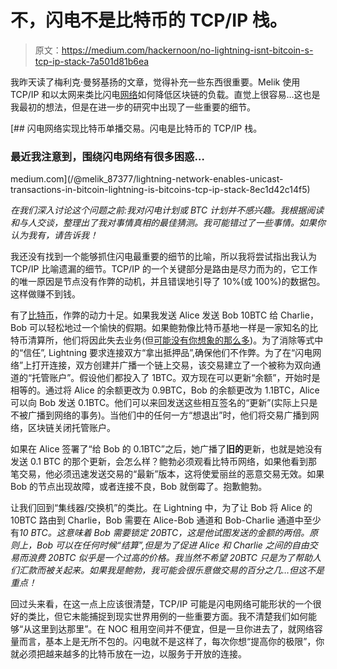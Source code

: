 # 不，闪电不是比特币的 TCP/IP 栈。

> 原文：<https://medium.com/hackernoon/no-lightning-isnt-bitcoin-s-tcp-ip-stack-7a501d81b6ea>

我昨天读了梅利克·曼努基扬的文章，觉得补充一些东西很重要。Melik 使用 TCP/IP 和以太网来类比闪电[网络](https://hackernoon.com/tagged/network)如何降低区块链的负载。直觉上很容易…这也是我最初的想法，但是在进一步的研究中出现了一些重要的细节。

[](/@melik_87377/lightning-network-enables-unicast-transactions-in-bitcoin-lightning-is-bitcoins-tcp-ip-stack-8ec1d42c14f5) [## 闪电网络实现比特币单播交易。闪电是比特币的 TCP/IP 栈。

### 最近我注意到，围绕闪电网络有很多困惑…

medium.com](/@melik_87377/lightning-network-enables-unicast-transactions-in-bitcoin-lightning-is-bitcoins-tcp-ip-stack-8ec1d42c14f5) 

*在我们深入讨论这个问题之前:我对闪电计划或 BTC 计划并不感兴趣。我根据阅读和与人交谈，整理出了我对事情真相的最佳猜测。我可能错过了一些事情。如果你认为我有，请告诉我！*

我还没有找到一个能够抓住闪电最重要的细节的比喻，所以我将尝试指出我认为 TCP/IP 比喻遗漏的细节。TCP/IP 的一个关键部分是路由是尽力而为的，它工作的唯一原因是节点没有作弊的动机，并且错误地引导了 10%(或 100%)的数据包。这样做赚不到钱。

有了[比特币](https://hackernoon.com/tagged/bitcoin)，作弊的动力十足。如果我发送 Alice 发送 Bob 10BTC 给 Charlie，Bob 可以轻松地过一个愉快的假期。如果鲍勃像比特币基地一样是一家知名的比特币清算所，他们将因此失去业务(但[可能没有你想象的那么多](https://www.reddit.com/r/CoinBase/comments/7nq31u/wire_transfer_funds_missing_stolen/))。为了消除等式中的“信任”, Lightning 要求连接双方“拿出抵押品”,确保他们不作弊。为了在“闪电网络”上打开连接，双方创建并广播一个链上交易，该交易建立了一个被称为双向通道的“托管账户”。假设他们都投入了 1BTC。双方现在可以更新“余额”，开始时是相等的。通过将 Alice 的余额更改为 0.9BTC，Bob 的余额更改为 1.1BTC，Alice 可以向 Bob 发送 0.1BTC。他们可以来回发送这些相互签名的“更新”(实际上只是不被广播到网络的事务)。当他们中的任何一方“想退出”时，他们将交易广播到网络，区块链关闭托管账户。

如果在 Alice 签署了“给 Bob 的 0.1BTC”之后，她广播了**旧的**更新，也就是她没有发送 0.1 BTC 的那个更新，会怎么样？鲍勃必须观看比特币网络，如果他看到那笔交易，他必须迅速发送交易的“最新”版本，这将使爱丽丝的恶意交易无效。如果 Bob 的节点出现故障，或者连接不良，Bob 就倒霉了。抱歉鲍勃。

让我们回到“集线器/交换机”的类比。在 Lightning 中，为了让 Bob 将 Alice 的 10BTC 路由到 Charlie，Bob 需要在 Alice-Bob 通道和 Bob-Charlie 通道中至少有*10 BTC。这意味着 Bob 需要锁定 20BTC，这是他试图发送的金额的两倍。原则上，Bob 可以在任何时候“结算”,但是为了促进 Alice 和 Charlie 之间的自由交易而浪费 20BTC 似乎是一个过高的价格。我当然不希望 20BTC 只是为了帮助人们汇款而被关起来。如果我是鲍勃，我可能会很乐意做交易的百分之几…但这不是重点！*

回过头来看，在这一点上应该很清楚，TCP/IP 可能是闪电网络可能形状的一个很好的类比，但它未能捕捉到现实世界用例的一些重要方面。我不清楚我们如何能够“从这里到达那里”。在 NOC 租用空间并不便宜，但是一旦你进去了，就网络容量而言，基本上是无所不包的。闪电就不是这样了，每次你想“提高你的极限”，你就必须把越来越多的比特币放在一边，以服务于开放的连接。